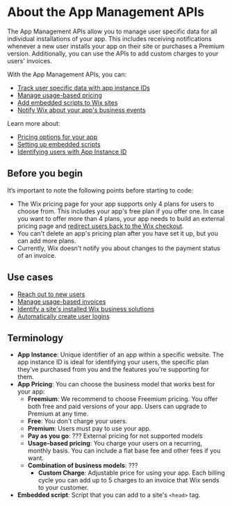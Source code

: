 # About the App Management APIs

The App Management APIs allow you to manage user specific data for all individual
installations of your app. This includes receiving notifications whenever a new
user installs your app on their site or purchases a Premium version. Additionally,
you can use the APIs to add custom charges to your users' invoices.

With the App Management APIs, you can:

+ [Track user specific data with app instance IDs](https://dev.wix.com/docs/rest/api-reference/app-management/apps/app-instance/introduction)
+ [Manage usage-based pricing](https://dev.wix.com/docs/rest/api-reference/app-management/)
+ [Add embedded scripts to Wix sites](https://dev.wix.com/docs/rest/api-reference/app-management/apps/embedded-scripts/introduction)
+ [Notify Wix about your app's business events](https://dev.wix.com/docs/rest/api-reference/app-management/apps/bi-event/introduction)

Learn more about:

+ [Pricing options for your app](https://dev.wix.com/docs/build-apps/build-your-app/pricing-plans/set-up-your-app-pricing)
+ [Setting up embedded scripts](https://dev.wix.com/docs/build-apps/developer-tools/extensions/embedded-scripts)
+ [Identifying users with App Instance ID](https://dev.wix.com/docs/build-apps/build-your-app/app-instance/identify-users-app-instance)

## Before you begin

It’s important to note the following points before starting to code:

+ The Wix pricing page for your app supports only 4 plans for users to choose
  from. This includes your app's free plan if you offer one. In case you want
  to offer more than 4 plans, your app needs to build an external pricing
  page and [redirect users back to the Wix checkout](https://dev.wix.com/docs/rest/api-reference/app-management/apps/billing/get-url).
+ You can't delete an app's pricing plan after you have set it up, but you can
  add more plans.
+ Currently, Wix doesn't notify you about changes to the payment status of an
  invoice.

## Use cases

+ [Reach out to new users](https://dev.wix.com/docs/rest/api-reference/app-management/apps/app-instance/sample-flows#reach-out-to-new-users)
+ [Manage usage-based invoices](https://dev.wix.com/docs/rest/api-reference/app-management/apps/custom-charges-spi/sample-flows#bill-a-customer)
+ [Identify a site's installed Wix business solutions](https://dev.wix.com/docs/rest/api-reference/app-management/apps/app-instance/sample-flows#identify-a-sites-installed-wix-business-solutions)
+ [Automatically create user logins](https://dev.wix.com/docs/rest/api-reference/app-management/apps/app-instance/sample-flows#automatically-create-user-logins)

## Terminology

+ __App Instance__: Unique identifier of an app within a specific website. The
  app instance ID is ideal for identifying your users, the specific plan they’ve
  purchased from you and the features you're supporting for them.
+ __App Pricing__: You can choose the business model that works best for your app:
  + __Freemium__: We recommend to choose Freemium pricing. You offer both free
    and paid versions of your app. Users can upgrade to Premium at any time.
  + __Free__: You don't charge your users.
  + __Premium__: Users must pay to use your app.
  + __Pay as you go__: ??? External pricing for not supported models
  + __Usage-based pricing__: You charge your users on a recurring, monthly basis.
    You can include a flat base fee and other fees if you want.
  + __Combination of business models__: ???
    + __Custom Charge__: Adjustable price for using your app. Each billing cycle
      you can add up to 5 charges to an invoice that Wix sends to your customer.
+ __Embedded script__: Script that you can add to a site's `<head>` tag.